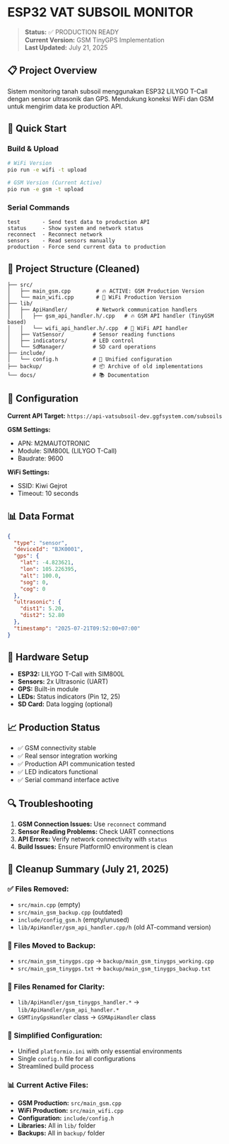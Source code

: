 # ESP32 VAT SUBSOIL MONITOR

> **Status:** ✅ PRODUCTION READY  
> **Current Version:** GSM TinyGPS Implementation  
> **Last Updated:** July 21, 2025

## 📋 Project Overview

Sistem monitoring tanah subsoil menggunakan ESP32 LILYGO T-Call dengan sensor ultrasonik dan GPS. Mendukung koneksi WiFi dan GSM untuk mengirim data ke production API.

## 🚀 Quick Start

### Build & Upload
```bash
# WiFi Version
pio run -e wifi -t upload

# GSM Version (Current Active)
pio run -e gsm -t upload
```

### Serial Commands
```
test       - Send test data to production API
status     - Show system and network status  
reconnect  - Reconnect network
sensors    - Read sensors manually
production - Force send current data to production
```

## 📁 Project Structure (Cleaned)

```
├── src/
│   ├── main_gsm.cpp        # 🔥 ACTIVE: GSM Production Version
│   └── main_wifi.cpp       # 📶 WiFi Production Version
├── lib/
│   ├── ApiHandler/         # Network communication handlers
│   │   ├── gsm_api_handler.h/.cpp   # 🔥 GSM API handler (TinyGSM based)
│   │   └── wifi_api_handler.h/.cpp  # 📶 WiFi API handler
│   ├── VatSensor/         # Sensor reading functions  
│   ├── indicators/        # LED control
│   └── SdManager/         # SD card operations
├── include/
│   └── config.h           # 🔧 Unified configuration
├── backup/                # 📦 Archive of old implementations
└── docs/                  # 📚 Documentation
```

## 🔧 Configuration

**Current API Target:** `https://api-vatsubsoil-dev.ggfsystem.com/subsoils`

**GSM Settings:**
- APN: M2MAUTOTRONIC  
- Module: SIM800L (LILYGO T-Call)
- Baudrate: 9600

**WiFi Settings:**
- SSID: Kiwi Gejrot
- Timeout: 10 seconds

## 📊 Data Format

```json
{
  "type": "sensor",
  "deviceId": "BJK0001", 
  "gps": {
    "lat": -4.823621,
    "lon": 105.226395,
    "alt": 100.0,
    "sog": 0,
    "cog": 0
  },
  "ultrasonic": {
    "dist1": 5.20,
    "dist2": 52.80
  },
  "timestamp": "2025-07-21T09:52:00+07:00"
}
```

## 🎯 Hardware Setup

- **ESP32:** LILYGO T-Call with SIM800L
- **Sensors:** 2x Ultrasonic (UART)
- **GPS:** Built-in module  
- **LEDs:** Status indicators (Pin 12, 25)
- **SD Card:** Data logging (optional)

## 📈 Production Status

- ✅ GSM connectivity stable
- ✅ Real sensor integration working
- ✅ Production API communication tested
- ✅ LED indicators functional
- ✅ Serial command interface active

## 🔍 Troubleshooting

1. **GSM Connection Issues:** Use `reconnect` command
2. **Sensor Reading Problems:** Check UART connections  
3. **API Errors:** Verify network connectivity with `status`
4. **Build Issues:** Ensure PlatformIO environment is clean

## 🧹 Cleanup Summary (July 21, 2025)

### ✅ Files Removed:
- `src/main.cpp` (empty)
- `src/main_gsm_backup.cpp` (outdated)
- `include/config_gsm.h` (empty/unused)
- `lib/ApiHandler/gsm_api_handler.cpp/h` (old AT-command version)

### 📁 Files Moved to Backup:
- `src/main_gsm_tinygps.cpp` → `backup/main_gsm_tinygps_working.cpp`
- `src/main_gsm_tinygps.txt` → `backup/main_gsm_tinygps_backup.txt`

### 🔄 Files Renamed for Clarity:
- `lib/ApiHandler/gsm_tinygps_handler.*` → `lib/ApiHandler/gsm_api_handler.*`
- `GSMTinyGpsHandler` class → `GSMApiHandler` class

### 🔧 Simplified Configuration:
- Unified `platformio.ini` with only essential environments
- Single `config.h` file for all configurations
- Streamlined build process

### 📊 Current Active Files:
- **GSM Production:** `src/main_gsm.cpp`
- **WiFi Production:** `src/main_wifi.cpp`
- **Configuration:** `include/config.h`
- **Libraries:** All in `lib/` folder
- **Backups:** All in `backup/` folder
